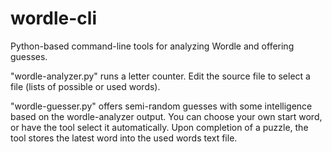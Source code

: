 # wordle-cli
Python-based command-line tools for analyzing Wordle and offering guesses.

"wordle-analyzer.py" runs a letter counter. Edit the source file to select a file (lists of possible or used words).

"wordle-guesser.py" offers semi-random guesses with some intelligence based on the wordle-analyzer output. You can choose your own start word, or have the tool select it automatically. Upon completion of a puzzle, the tool stores the latest word into the used words text file. 
